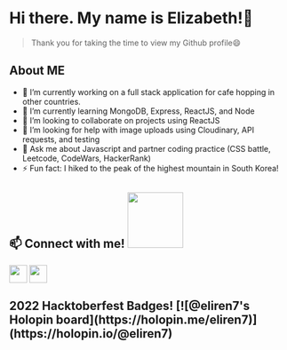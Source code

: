 # Hi there. My name is Elizabeth!👋
> Thank you for taking the time to view my Github profile😄

## About ME

- 🔭 I’m currently working on a full stack application for cafe hopping in other countries. 
- 🌱 I’m currently learning MongoDB, Express, ReactJS, and Node
- 👯 I’m looking to collaborate on projects using ReactJS
- 🤔 I’m looking for help with image uploads using Cloudinary, API requests, and testing
- 💬 Ask me about Javascript and partner coding practice (CSS battle, Leetcode, CodeWars, HackerRank) 
- ⚡ Fun fact: I hiked to the peak of the highest mountain in South Korea!

<h2> 📫 Connect with me! <img src='https://raw.githubusercontent.com/ShahriarShafin/ShahriarShafin/main/Assets/handshake.gif' width="100px"> </h2>
<a href = 'https://www.linkedin.com/in/elizabeth27283'> <img width = '32px' align= 'center' src="https://raw.githubusercontent.com/rahulbanerjee26/githubAboutMeGenerator/main/icons/linked-in-alt.svg"/></a> 
<!-- <a href = 'https://www.twitter.com/eliz_renderos'> <img width = '32px' align= 'center' src="https://raw.githubusercontent.com/rahulbanerjee26/githubAboutMeGenerator/main/icons/twitter.svg"/></a>   -->
<a href = 'https://www.github.com/EliRen7'> <img width = '32px' align= 'center' src="https://raw.githubusercontent.com/rahulbanerjee26/githubAboutMeGenerator/main/icons/github.svg"/></a>
 
<h2>2022 Hacktoberfest Badges!
[![@eliren7's Holopin board](https://holopin.me/eliren7)](https://holopin.io/@eliren7)
 </h2>
